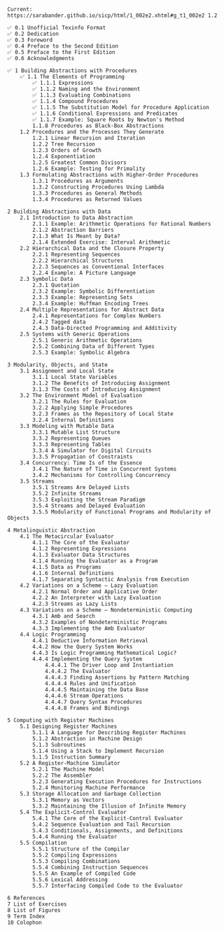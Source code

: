     Current: https://sarabander.github.io/sicp/html/1_002e2.xhtml#g_t1_002e2 1.2

    ✅ 0.1 Unofficial Texinfo Format
    ✅ 0.2 Dedication
    ✅ 0.3 Foreword
    ✅ 0.4 Preface to the Second Edition
    ✅ 0.5 Preface to the First Edition
    ✅ 0.6 Acknowledgments

    ✅ 1 Building Abstractions with Procedures
        ✅ 1.1 The Elements of Programming
            ✅ 1.1.1 Expressions
            ✅ 1.1.2 Naming and the Environment
            ✅ 1.1.3 Evaluating Combinations
            ✅ 1.1.4 Compound Procedures
            ✅ 1.1.5 The Substitution Model for Procedure Application
            ✅ 1.1.6 Conditional Expressions and Predicates
            ✅ 1.1.7 Example: Square Roots by Newton's Method
            1.1.8 Procedures as Black-Box Abstractions
        1.2 Procedures and the Processes They Generate
            1.2.1 Linear Recursion and Iteration
            1.2.2 Tree Recursion
            1.2.3 Orders of Growth
            1.2.4 Exponentiation
            1.2.5 Greatest Common Divisors
            1.2.6 Example: Testing for Primality
        1.3 Formulating Abstractions with Higher-Order Procedures
            1.3.1 Procedures as Arguments
            1.3.2 Constructing Procedures Using Lambda
            1.3.3 Procedures as General Methods
            1.3.4 Procedures as Returned Values

    2 Building Abstractions with Data
        2.1 Introduction to Data Abstraction
            2.1.1 Example: Arithmetic Operations for Rational Numbers
            2.1.2 Abstraction Barriers
            2.1.3 What Is Meant by Data?
            2.1.4 Extended Exercise: Interval Arithmetic
        2.2 Hierarchical Data and the Closure Property
            2.2.1 Representing Sequences
            2.2.2 Hierarchical Structures
            2.2.3 Sequences as Conventional Interfaces
            2.2.4 Example: A Picture Language
        2.3 Symbolic Data
            2.3.1 Quotation
            2.3.2 Example: Symbolic Differentiation
            2.3.3 Example: Representing Sets
            2.3.4 Example: Huffman Encoding Trees
        2.4 Multiple Representations for Abstract Data
            2.4.1 Representations for Complex Numbers
            2.4.2 Tagged data
            2.4.3 Data-Directed Programming and Additivity
        2.5 Systems with Generic Operations
            2.5.1 Generic Arithmetic Operations
            2.5.2 Combining Data of Different Types
            2.5.3 Example: Symbolic Algebra

    3 Modularity, Objects, and State
        3.1 Assignment and Local State
            3.1.1 Local State Variables
            3.1.2 The Benefits of Introducing Assignment
            3.1.3 The Costs of Introducing Assignment
        3.2 The Environment Model of Evaluation
            3.2.1 The Rules for Evaluation
            3.2.2 Applying Simple Procedures
            3.2.3 Frames as the Repository of Local State
            3.2.4 Internal Definitions
        3.3 Modeling with Mutable Data
            3.3.1 Mutable List Structure
            3.3.2 Representing Queues
            3.3.3 Representing Tables
            3.3.4 A Simulator for Digital Circuits
            3.3.5 Propagation of Constraints
        3.4 Concurrency: Time Is of the Essence
            3.4.1 The Nature of Time in Concurrent Systems
            3.4.2 Mechanisms for Controlling Concurrency
        3.5 Streams
            3.5.1 Streams Are Delayed Lists
            3.5.2 Infinite Streams
            3.5.3 Exploiting the Stream Paradigm
            3.5.4 Streams and Delayed Evaluation
            3.5.5 Modularity of Functional Programs and Modularity of Objects

    4 Metalinguistic Abstraction
        4.1 The Metacircular Evaluator
            4.1.1 The Core of the Evaluator
            4.1.2 Representing Expressions
            4.1.3 Evaluator Data Structures
            4.1.4 Running the Evaluator as a Program
            4.1.5 Data as Programs
            4.1.6 Internal Definitions
            4.1.7 Separating Syntactic Analysis from Execution
        4.2 Variations on a Scheme — Lazy Evaluation
            4.2.1 Normal Order and Applicative Order
            4.2.2 An Interpreter with Lazy Evaluation
            4.2.3 Streams as Lazy Lists
        4.3 Variations on a Scheme — Nondeterministic Computing
            4.3.1 Amb and Search
            4.3.2 Examples of Nondeterministic Programs
            4.3.3 Implementing the Amb Evaluator
        4.4 Logic Programming
            4.4.1 Deductive Information Retrieval
            4.4.2 How the Query System Works
            4.4.3 Is Logic Programming Mathematical Logic?
            4.4.4 Implementing the Query System
                4.4.4.1 The Driver Loop and Instantiation
                4.4.4.2 The Evaluator
                4.4.4.3 Finding Assertions by Pattern Matching
                4.4.4.4 Rules and Unification
                4.4.4.5 Maintaining the Data Base
                4.4.4.6 Stream Operations
                4.4.4.7 Query Syntax Procedures
                4.4.4.8 Frames and Bindings

    5 Computing with Register Machines
        5.1 Designing Register Machines
            5.1.1 A Language for Describing Register Machines
            5.1.2 Abstraction in Machine Design
            5.1.3 Subroutines
            5.1.4 Using a Stack to Implement Recursion
            5.1.5 Instruction Summary
        5.2 A Register-Machine Simulator
            5.2.1 The Machine Model
            5.2.2 The Assembler
            5.2.3 Generating Execution Procedures for Instructions
            5.2.4 Monitoring Machine Performance
        5.3 Storage Allocation and Garbage Collection
            5.3.1 Memory as Vectors
            5.3.2 Maintaining the Illusion of Infinite Memory
        5.4 The Explicit-Control Evaluator
            5.4.1 The Core of the Explicit-Control Evaluator
            5.4.2 Sequence Evaluation and Tail Recursion
            5.4.3 Conditionals, Assignments, and Definitions
            5.4.4 Running the Evaluator
        5.5 Compilation
            5.5.1 Structure of the Compiler
            5.5.2 Compiling Expressions
            5.5.3 Compiling Combinations
            5.5.4 Combining Instruction Sequences
            5.5.5 An Example of Compiled Code
            5.5.6 Lexical Addressing
            5.5.7 Interfacing Compiled Code to the Evaluator

    6 References
    7 List of Exercises
    8 List of Figures
    9 Term Index
    10 Colophon
